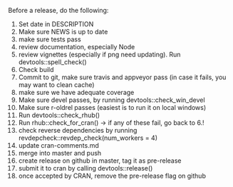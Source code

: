 Before a release, do the following:
1. Set date in DESCRIPTION
2. Make sure NEWS is up to date
3. make sure tests pass
4. review documentation, especially Node
5. review vignettes (especially if png need updating). Run devtools::spell_check()
6. Check build
7. Commit to git, make sure travis and appveyor pass (in case it fails, you may want to clean cache)
8. make sure we have adequate coverage
9. Make sure devel passes, by running devtools::check_win_devel
10. Make sure r-oldrel passes (easiest is to run it on local windows)
11. Run devtools::check_rhub()
12. Run rhub::check_for_cran()
-> if any of these fail, go back to 6.!
12. check reverse dependencies by running revdepcheck::revdep_check(num_workers = 4)
13. update cran-comments.md
14. merge into master and push
15. create release on github in master, tag it as pre-release
16. submit it to cran by calling devtools::release()
17. once accepted by CRAN, remove the pre-release flag on github
